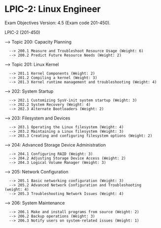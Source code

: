 # LPIC-2: Linux Engineer

Exam Objectives Version: 4.5 (Exam code 201-450).

LPIC-2 (201-450) 

--> Topic 200: Capacity Planning 

      --> 200.1 Measure and Troubleshoot Resource Usage (Weight: 6)
      --> 200.2 Predict Future Resource Needs (Weight: 2)
      
--> Topic 201: Linux Kernel 

      --> 201.1 Kernel Components (Weight: 2) 
      --> 201.2 Compiling a kernel (Weight: 3) 
      --> 201.3 Kernel runtime management and troubleshooting (Weight: 4) 
    
     
--> 202: System Startup 
      
      --> 202.1 Customizing SysV-init system startup (Weight: 3) 
      --> 202.2 System Recovery (Weight: 4) 
      --> 202.3 Alternate Bootloaders (Weight: 2) 
      
--> 203: Filesystem and Devices
      
      --> 203.1 Operating the Linux filesystem (Weight: 4) 
      --> 203.2 Maintaining a Linux filesystem (Weight: 3) 
      --> 203.3 Creating and configuring filesystem options (Weight: 2) 
      
--> 204: Advanced Storage Device Administration 

      --> 204.1 Configuring RAID (Weight: 3) 
      --> 204.2 Adjusting Storage Device Access (Weight: 2) 
      --> 204.3 Logical Volume Manager (Weight: 3) 
            
--> 205: Network Configuration
      
      --> 205.1 Basic networking configuration (Weight: 3) 
      --> 205.2 Advanced Network Configuration and Troubleshooting (weight: 4) 
      --> 205.3 Troubleshooting Network Issues (Weight: 4) 
      
--> 206: System Maintenance
      
      --> 206.1 Make and install programs from source (Weight: 2) 
      --> 206.2 Backup operations (Weight: 3) 
      --> 206.3 Notify users on system-related issues (Weight: 1) 



